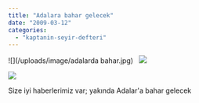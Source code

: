```yaml
---
title: "Adalara bahar gelecek"
date: "2009-03-12"
categories: 
  - "kaptanin-seyir-defteri"
---
```


![](/uploads/image/adalarda bahar.jpg)   ![](/uploads/image/Buyukada_130703_4.jpg)

![](/uploads/image/istanbul-11.jpg)

Size iyi haberlerimiz var; yakında Adalar'a bahar gelecek
